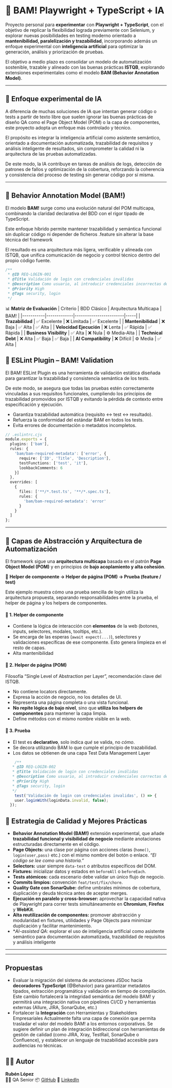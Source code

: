 # 🧪 BAM! Playwright + TypeScript  + IA

Proyecto personal para **experimentar** con **Playwright + TypeScript**, con el objetivo de replicar la flexibilidad lograda previamente con Selenium, y explorar nuevas posibilidades en testing moderno orientado a **mantenibilidad, paralelización y trazabilidad**, incorporando además un enfoque experimental con **inteligencia artificial** para optimizar la generación, análisis y priorización de pruebas.  

El objetivo a medio plazo es consolidar un modelo de automatización sostenible, trazable y alineado con las buenas prácticas **ISTQB**, explorando extensiones experimentales como el modelo **BAM (Behavior Annotation Model)**.

---

## 🤖 Enfoque experimental de IA

A diferencia de muchas soluciones de IA que intentan generar código o tests a partir de texto libre  que suelen ignorar las buenas prácticas de diseño QA como el Page Object Model (POM) o la capa de componentes, este proyecto adopta un enfoque más controlado y técnico.

El propósito es integrar la inteligencia artificial como asistente semántico, orientado a documentación automatizada, trazabilidad de requisitos y análisis inteligente de resultados, sin comprometer la calidad ni la arquitectura de las pruebas automatizadas.

De este modo, la IA contribuye en tareas de análisis de logs, detección de patrones de fallos y optimización de la cobertura, reforzando la coherencia y consistencia del proceso de testing sin generar código por sí misma.

---

## 🧩 Behavior Annotation Model (BAM!)

El modelo **BAM!** surge como una evolución natural del POM multicapa, combinando la claridad declarativa del BDD con el rigor tipado de TypeScript.

Este enfoque híbrido permite mantener trazabilidad y semántica funcional sin duplicar código ni depender de ficheros .feature sin alterar la base técnica del framework

El resultado es una arquitectura más ligera, verificable y alineada con ISTQB, que unifica comunicación de negocio y control técnico dentro del propio código fuente.

```typescript
/**
 * @ID REQ-LOGIN-001
 * @Title Validación de login con credenciales inválidas
 * @Description Como usuario, al introducir credenciales incorrectas debo recibir mensaje de error.
 * @Priority High
 * @Tags security, login
 */
```


📊 **Matriz de Evaluación**
| Criterio | BDD Clásico | Arquitectura Multicapa | BAM! |
|-----------|-------------|------------------------|-----|
| **Trazabilidad** | ✅ Excelente | ❌ Limitada | ✅ Excelente |
| **Mantenibilidad** | ❌ Baja | ✅ Alta | ✅ Alta |
| **Velocidad Ejecución** | ❌ Lenta | ✅ Rápida | ✅ Rápida |
| **Business Visibility** | ✅ Alta | ❌ Nula | ⚙️ Media‑Alta |
| **Technical Debt** | ❌ Alta | ✅ Baja | ✅ Baja |
| **AI Compatibility** | ❌ Difícil | ⚙️ Media | ✅ Alta |


## 🧩 ESLint Plugin – BAM! Validation
El BAM! ESLint Plugin es una herramienta de validación estática diseñada para garantizar la trazabilidad y consistencia semántica de los tests.

De este modo, se asegura que todas las pruebas estén correctamente vinculadas a sus requisitos funcionales, cumpliendo los principios de trazabilidad promovidos por ISTQB y evitando la pérdida de contexto entre especificación y ejecución.
- Garantiza trazabilidad automática (requisito ↔ test ↔ resultado).
- Refuerza la conformidad del estándar BAM en todos los tests.
- Evita errores de documentación o metadatos incompletos.

```ts
// .eslintrc.cjs
module.exports = {
  plugins: ['bam'],
  rules: {
    'bam/bam-required-metadata': ['error', {
      require: ['ID', 'Title', 'Description'],
      testFunctions: ['test', 'it'],
      lookbackComments: 6
    }]
  },
  overrides: [
    {
      files: ['**/*.test.ts', '**/*.spec.ts'],
      rules: {
        'bam/bam-required-metadata': 'error'
      }
    }
  ]
};
```


---

## 🧱 Capas de Abstracción y Arquitectura de Automatización

El framework sigue una **arquitectura multicapa** basada en el patrón **Page Object Model (POM)** y en principios de **bajo acoplamiento y alta cohesión**.

🧬 **Helper de componente → Helper de página (POM) → Prueba (feature / test)**

Este ejemplo muestra cómo una prueba sencilla de login utiliza la arquitectura propuesta, separando responsabilidades entre la prueba, el helper de página y los helpers de componentes.

#### 🧩 1. Helper de componente
- Contiene la lógica de interacción con **elementos** de la web (botones, inputs, selectores, modales, tooltips, etc.).  
- Se encarga de las esperas (`await expect(...)`), selectores y validaciones específicas de ese componente.  Esto genera limpieza en el resto de capas.
- Alta mantenibilidad 


#### 🧩 2. Helper de página (POM)
Filosofía “Single Level of Abstraction per Layer”,  recomendación clave del ISTQB.
- No contiene locators directamente.
- Expresa la acción de negocio, no los detalles de UI.
- Representa una página completa o una vista funcional.  
- **No repite lógica de bajo nivel**, sino que **utiliza los helpers de componentes** para mantener la capa limpia.  
- Define métodos con el mismo nombre visible en la web. 


#### 🧪 3. Prueba
- El test es **declarativo**, solo indica *qué* se valida, no *cómo*.
- Se decora utilizando BAM lo que cumple el principio de trazabilidad.
- Los datos se obtienen de una capa Test Data Management Layer 

```typescript
    /**
   * @ID REQ-LOGIN-002
   * @Title Validación de login con credenciales inválidas
   * @Description Como usuario, al introducir credenciales correctas debo ver un m ensaje de erro.
   * @Priority High
   * @Tags security, login
   */
    test('Validación de login con credenciales invalidas', () => {
    user.loginWith(loginData.invalid, false);
  });

```

## 🧩 Estrategia de Calidad y Mejores Prácticas
- **Behavior Annotation Model (BAM!)** extensión experimental, que añade **trazabilidad funcional y visibilidad de negocio** mediante anotaciones estructuradas directamente en el código.
- **Page Objects:** una clase por página con acciones claras (`home()`, `login(user,pass)` etc.) con el mismo nombre del botón o enlace. *“El código se lee como una historia.”*  
- **Selectors:** usar siempre `data-test` o atributos específicos del DOM.  
- **Fixtures:** inicializar datos y estados en `beforeAll` o `beforeEach`.  
- **Tests atómicos:** cada escenario debe validar un único flujo de negocio.  
- **Commits limpios:** convención `feat/test/fix/chore`.  
- **Quality Gate con SonarQube:** define umbrales mínimos de cobertura, duplicación y deuda técnica antes de aceptar merges.  
- **Ejecución en paralelo y cross-browser:** aprovechar la capacidad nativa de Playwright para correr tests simultáneamente en **Chromium**, **Firefox** y **WebKit**.  
- **Alta reutilización de componentes:** promover abstracción y modularidad en fixtures, utilidades y Page Objects para minimizar duplicación y facilitar mantenimiento.  
- **AI-assisted QA*: explorar el uso de inteligencia artificial como asistente semántico para documentación automatizada, trazabilidad de requisitos y análisis inteligente 

---



---

## Propuestas
- Evaluar la migración del sistema de anotaciones JSDoc hacia **decoradores TypeScript** (@Behavior) para garantizar metadatos tipados, extracción programática y validación en tiempo de compilación.
Este cambio fortalecerá la integridad semántica del modelo BAM! y permitirá una integración nativa con pipelines CI/CD y herramientas externas (Allure, JIRA, SonarQube, etc.)
- Fortalecer la **Integración** con Herramientas y Stakeholders Empresariales
Actualmente falta una capa de conexión que permita trasladar el valor del modelo BAM! a los entornos corporativos.
Se sugiere definir un plan de integración bidireccional con herramientas de gestión de calidad (como JIRA, Xray, TestRail, SonarQube o Confluence), y establecer un lenguaje de trazabilidad accesible para audiencias no técnicas.

## 👨‍💻 Autor

**Rubén López**  
🧑‍🔬 QA Senior 📦 [GitHub](https://github.com/rubenlopez77) 🔗 [LinkedIn](https://www.linkedin.com/in/ruben-lopez-qa/)
